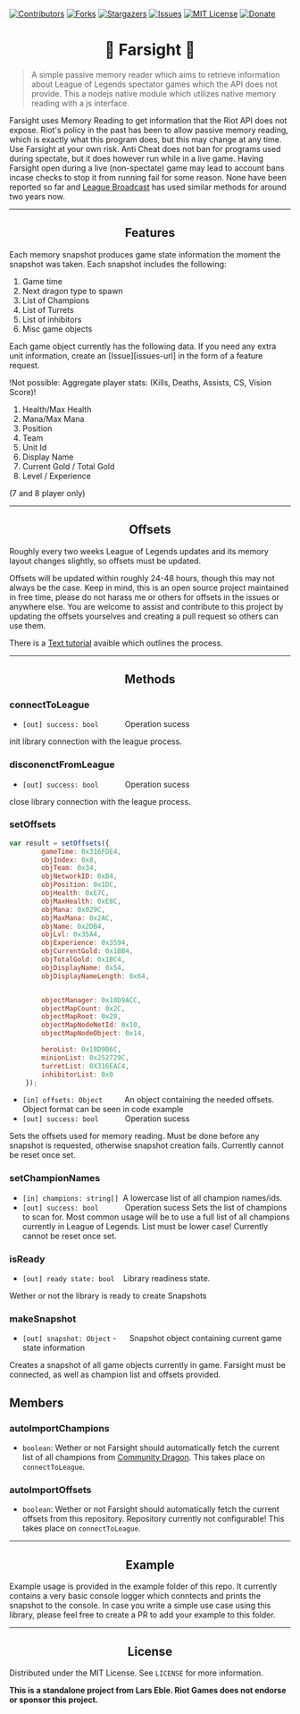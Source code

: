 <!-- PROJECT SHIELDS -->
<!--
*** I'm using markdown "reference style" links for readability.
*** Reference links are enclosed in brackets [ ] instead of parentheses ( ).
*** See the bottom of this document for the declaration of the reference variables
*** for contributors-url, forks-url, etc. This is an optional, concise syntax you may use.
*** https://www.markdownguide.org/basic-syntax/#reference-style-links
-->

[![Contributors][contributors-shield]][contributors-url]
[![Forks][forks-shield]][forks-url]
[![Stargazers][stars-shield]][stars-url]
[![Issues][issues-shield]][issues-url]
[![MIT License][license-shield]][license-url]
[![Donate][donate-paypal]](https://www.paypal.com/cgi-bin/webscr?cmd=_s-xclick&hosted_button_id=ZSY2FXPUHXVUJ)

<h1 align="center">🔭 Farsight 🔭</h1>

>A simple passive memory reader which aims to retrieve information about League of Legends spectator games which the API does not provide.
This a nodejs native module which utilizes native memory reading with a js interface.

Farsight uses Memory Reading to get information that the Riot API does not expose. Riot's policy in the past has been to allow passive memory reading, which is exactly what this program does, but this may change at any time.
Use Farsight at your own risk. Anti Cheat does not ban for programs used during spectate, but it does however run while in a live game. Having Farsight open
during a live (non-spectate) game may lead to account bans incase checks to stop it from running fail for some reason. None have been reported so far and [League Broadcast](https://github.com/floh22/LeagueBroadcast) has used similar methods for around two years now.

---

<h2 align="center">Features </h2>


<p align="left">Each memory snapshot produces game state information the moment the snapshot was taken. Each snapshot includes the following:<p>

1. Game time
2. Next dragon type to spawn
3. List of Champions
4. List of Turrets
5. List of inhibitors
6. Misc game objects


<p align="left">Each game object currently has the following data.
If you need any extra unit information, create an [Issue][issues-url] in the form of a feature request.<p>
<p align="left">!Not possible: Aggregate player stats: (Kills, Deaths, Assists, CS, Vision Score)!<p>

1. Health/Max Health
2. Mana/Max Mana
3. Position
4. Team
5. Unit Id
6. Display Name
7. Current Gold / Total Gold
8. Level / Experience

(7 and 8 player only)

---

<h2 align="center">Offsets</h2>

Roughly every two weeks League of Legends updates and its memory layout changes slightly, so offsets must be updated.

Offsets will be updated within roughly 24-48 hours, though this may not always be the case. Keep in mind, this is an open source project maintained in free time, please do not harass me or others for offsets in the issues or anywhere else.
You are welcome to assist and contribute to this project by updating the offsets yourselves and creating a pull request so others can use them.

There is a [Text tutorial](https://github.com/floh22/LeagueBroadcast/tree/v2/LeagueBroadcast.Farsight) avaible which outlines the process. 


---

<h2 align="center">Methods</h2>

### connectToLeague

- `[out] success: bool` &nbsp;&nbsp;&nbsp;&nbsp;&nbsp;&nbsp;&nbsp;&nbsp;&nbsp;&nbsp;&nbsp;Operation sucess

init library connection with the league process.


### disconenctFromLeague

- `[out] success: bool` &nbsp;&nbsp;&nbsp;&nbsp;&nbsp;&nbsp;&nbsp;&nbsp;&nbsp;&nbsp;&nbsp;Operation sucess

close library connection with the league process.

### setOffsets

```js
var result = setOffsets({
        gameTime: 0x316FDE4,
        objIndex: 0x8,
        objTeam: 0x34,
        objNetworkID: 0xB4,
        objPosition: 0x1DC,
        objHealth: 0xE7C,
        objMaxHealth: 0xE8C,
        objMana: 0x029C,
        objMaxMana: 0x2AC,
        objName: 0x2DB4,
        objLvl: 0x35A4,
        objExperience: 0x3594,
        objCurrentGold: 0x1BB4,
        objTotalGold: 0x1BC4,
        objDisplayName: 0x54,
        objDisplayNameLength: 0x64,


        objectManager: 0x18D9ACC,
        objectMapCount: 0x2C,
        objectMapRoot: 0x28,
        objectMapNodeNetId: 0x10,
        objectMapNodeObject: 0x14,

        heroList: 0x18D9B6C,
        minionList: 0x252729C,
        turretList: 0X316EAC4,
        inhibitorList: 0x0
    });
```

- `[in] offsets: Object` &nbsp;&nbsp;&nbsp;&nbsp;&nbsp;&nbsp;&nbsp;&nbsp;&nbsp;An object containing the needed offsets. Object format can be seen in code example
- `[out] success: bool` &nbsp;&nbsp;&nbsp;&nbsp;&nbsp;&nbsp;&nbsp;&nbsp;&nbsp;&nbsp;&nbsp;Operation sucess

Sets the offsets used for memory reading. Must be done before any snapshot is requested, otherwise snapshot creation fails. Currently cannot be reset once set.


### setChampionNames

- `[in] champions: string[]` &nbsp;A lowercase list of all champion names/ids.
- `[out] success: bool` &nbsp;&nbsp;&nbsp;&nbsp;&nbsp;&nbsp;&nbsp;&nbsp;&nbsp;&nbsp;&nbsp;Operation sucess
Sets the list of champions to scan for. Most common usage will be to use a full list of all champions currently in League of Legends. List must be lower case! Currently cannot be reset once set.
 
### isReady

- `[out] ready state: bool` &nbsp;&nbsp;&nbsp;Library readiness state.

Wether or not the library is ready to create Snapshots

### makeSnapshot

- `[out] snapshot: Object` - &nbsp;&nbsp;&nbsp;&nbsp;&nbsp;Snapshot object containing current game state information


Creates a snapshot of all game objects currently in game. Farsight must be connected, as well as champion list and offsets provided.

## Members

### autoImportChampions

- `boolean`: Wether or not Farsight should automatically fetch the current list of all champions from [Community Dragon](https://communitydragon.org/). This takes place on `connectToLeague`.

### autoImportOffsets

- `boolean`: Wether or not Farsight should automatically fetch the current offsets from this repository. Repository currently not configurable! This takes place on `connectToLeague`.

---

<h2 align="center">Example</h2>

Example usage is provided in the example folder of this repo. It currently contains a very basic console logger which conntects and prints the snapshot to the console. In case you write a simple use case using this library, please feel free to create a PR to add your example to this folder.


---

<!-- LICENSE -->
<h2 align="center">License</h2>

Distributed under the MIT License. See `LICENSE` for more information.

__This is a standalone project from Lars Eble. Riot Games does not endorse or sponsor this project.__

<!-- MARKDOWN LINKS & IMAGES -->
<!-- https://www.markdownguide.org/basic-syntax/#reference-style-links -->
[contributors-shield]: https://img.shields.io/github/contributors/floh22/LeagueBroadcast.svg?style=for-the-badge
[contributors-url]: https://github.com/floh22/native-farsight-module/graphs/contributors
[forks-shield]: https://img.shields.io/github/forks/floh22/native-farsight-module.svg?style=for-the-badge
[forks-url]: https://github.com/floh22/native-farsight-module/network/members
[stars-shield]: https://img.shields.io/github/stars/floh22/native-farsight-module.svg?style=for-the-badge
[stars-url]: https://github.com/floh22/native-farsight-module/stargazers
[issues-shield]: https://img.shields.io/github/issues/floh22/native-farsight-module.svg?style=for-the-badge
[issues-url]: https://github.com/floh22/native-farsight-module/issues
[license-shield]: https://img.shields.io/github/license/floh22/native-farsight-module.svg?style=for-the-badge
[license-url]: https://github.com/floh22/native-farsight-module/blob/master/LICENSE
[donate-paypal]: https://img.shields.io/badge/Paypal-Donate-blueviolet?style=for-the-badge&logo=paypal